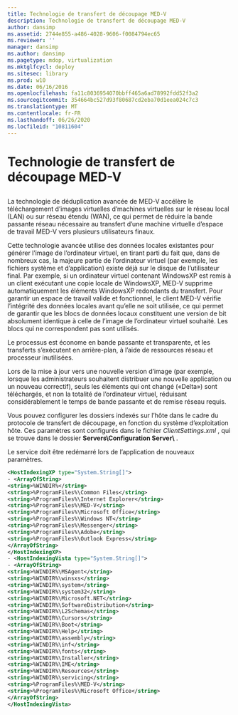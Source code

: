 ```yaml
---
title: Technologie de transfert de découpage MED-V
description: Technologie de transfert de découpage MED-V
author: dansimp
ms.assetid: 2744e855-a486-4028-9606-f0084794ec65
ms.reviewer: ''
manager: dansimp
ms.author: dansimp
ms.pagetype: mdop, virtualization
ms.mktglfcycl: deploy
ms.sitesec: library
ms.prod: w10
ms.date: 06/16/2016
ms.openlocfilehash: fa11c8036954070bbff465a6ad78992fdd52f3a2
ms.sourcegitcommit: 354664bc527d93f80687cd2eba70d1eea024c7c3
ms.translationtype: MT
ms.contentlocale: fr-FR
ms.lasthandoff: 06/26/2020
ms.locfileid: "10811604"
---
```

# Technologie de transfert de découpage MED-V


## <a href="" id="bkmk-medvtrimtransfertechnology"></a>


La technologie de déduplication avancée de MED-V accélère le téléchargement d’images virtuelles d’machines virtuelles sur le réseau local (LAN) ou sur réseau étendu (WAN), ce qui permet de réduire la bande passante réseau nécessaire au transfert d’une machine virtuelle d’espace de travail MED-V vers plusieurs utilisateurs finaux.

Cette technologie avancée utilise des données locales existantes pour générer l’image de l’ordinateur virtuel, en tirant parti du fait que, dans de nombreux cas, la majeure partie de l’ordinateur virtuel (par exemple, les fichiers système et d’application) existe déjà sur le disque de l’utilisateur final. Par exemple, si un ordinateur virtuel contenant WindowsXP est remis à un client exécutant une copie locale de WindowsXP, MED-V supprime automatiquement les éléments WindowsXP redondants du transfert. Pour garantir un espace de travail valide et fonctionnel, le client MED-V vérifie l’intégrité des données locales avant qu’elle ne soit utilisée, ce qui permet de garantir que les blocs de données locaux constituent une version de bit absolument identique à celle de l’image de l’ordinateur virtuel souhaité. Les blocs qui ne correspondent pas sont utilisés.

Le processus est économe en bande passante et transparente, et les transferts s’exécutent en arrière-plan, à l’aide de ressources réseau et processeur inutilisées.

Lors de la mise à jour vers une nouvelle version d’image (par exemple, lorsque les administrateurs souhaitent distribuer une nouvelle application ou un nouveau correctif), seuls les éléments qui ont changé («Delta») sont téléchargés, et non la totalité de l’ordinateur virtuel, réduisant considérablement le temps de bande passante et de remise réseau requis.

Vous pouvez configurer les dossiers indexés sur l’hôte dans le cadre du protocole de transfert de découpage, en fonction du système d’exploitation hôte. Ces paramètres sont configurés dans le fichier *ClientSettings.xml* , qui se trouve dans le dossier **Servers\\Configuration Server\\** .

Le service doit être redémarré lors de l’application de nouveaux paramètres.

```xml
<HostIndexingXP type="System.String[]"> 
- <ArrayOfString>
<string>%WINDIR%</string> 
<string>%ProgramFiles%\Common Files</string> 
<string>%ProgramFiles%\Internet Explorer</string> 
<string>%ProgramFiles%\MED-V</string> 
<string>%ProgramFiles%\Microsoft Office</string> 
<string>%ProgramFiles%\Windows NT</string> 
<string>%ProgramFiles%\Messenger</string> 
<string>%ProgramFiles%\Adobe</string> 
<string>%ProgramFiles%\Outlook Express</string> 
</ArrayOfString> 
</HostIndexingXP> 
- <HostIndexingVista type="System.String[]"> 
- <ArrayOfString> 
<string>%WINDIR%\MSAgent</string> 
<string>%WINDIR%\winsxs</string> 
<string>%WINDIR%\system</string> 
<string>%WINDIR%\system32</string> 
<string>%WINDIR%\Microsoft.NET</string> 
<string>%WINDIR%\SoftwareDistribution</string> 
<string>%WINDIR%\L2Schemas</string> 
<string>%WINDIR%\Cursors</string> 
<string>%WINDIR%\Boot</string> 
<string>%WINDIR%\Help</string> 
<string>%WINDIR%\assembly</string> 
<string>%WINDIR%\inf</string> 
<string>%WINDIR%\fonts</string> 
<string>%WINDIR%\Installer</string> 
<string>%WINDIR%\IME</string> 
<string>%WINDIR%\Resources</string> 
<string>%WINDIR%\servicing</string> 
<string>%ProgramFiles%\MED-V</string> 
<string>%ProgramFiles%\Microsoft Office</string> 
</ArrayOfString> 
</HostIndexingVista>
```

 

 






